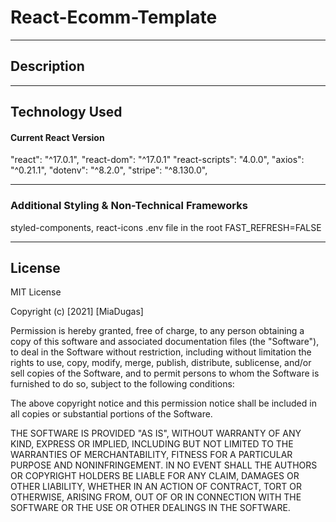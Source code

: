 # React-Ecomm-Template


<hr>

## Description



<hr>

 <!-- ![Main View](https://github.com/miadugas/svelte_ecomm/blob/main/black_mirror.png) -->

## Technology Used
#### Current React Version

"react": "^17.0.1", "react-dom": "^17.0.1" "react-scripts": "4.0.0", "axios": "^0.21.1", "dotenv": "^8.2.0", "stripe": "^8.130.0",




<hr>

### Additional Styling & Non-Technical Frameworks
styled-components, react-icons
.env file in the root
FAST_REFRESH=FALSE


<hr>

## License

MIT License

Copyright (c) [2021] [MiaDugas]

Permission is hereby granted, free of charge, to any person obtaining a copy
of this software and associated documentation files (the "Software"), to deal
in the Software without restriction, including without limitation the rights
to use, copy, modify, merge, publish, distribute, sublicense, and/or sell
copies of the Software, and to permit persons to whom the Software is
furnished to do so, subject to the following conditions:

The above copyright notice and this permission notice shall be included in all
copies or substantial portions of the Software.

THE SOFTWARE IS PROVIDED "AS IS", WITHOUT WARRANTY OF ANY KIND, EXPRESS OR
IMPLIED, INCLUDING BUT NOT LIMITED TO THE WARRANTIES OF MERCHANTABILITY,
FITNESS FOR A PARTICULAR PURPOSE AND NONINFRINGEMENT. IN NO EVENT SHALL THE
AUTHORS OR COPYRIGHT HOLDERS BE LIABLE FOR ANY CLAIM, DAMAGES OR OTHER
LIABILITY, WHETHER IN AN ACTION OF CONTRACT, TORT OR OTHERWISE, ARISING FROM,
OUT OF OR IN CONNECTION WITH THE SOFTWARE OR THE USE OR OTHER DEALINGS IN THE
SOFTWARE.